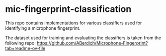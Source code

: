 # mic-fingerprint-classification
This repo contains implementations for various classifiers used for identifying a microphone fingerprint. 

The dataset used for training and evaluating the classifiers is taken from the following repo: https://github.com/ABerdich/Microphone-Fingerprint?tab=readme-ov-file
